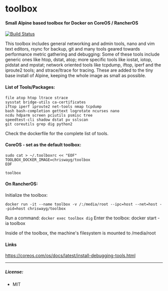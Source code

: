 # toolbox
#### Small Alpine based toolbox for Docker on CoreOS / RancherOS

[![Build Status](https://travis-ci.org/chriswayg/toolbox.svg?branch=master)](https://travis-ci.org/chriswayg/toolbox)

This toolbox includes general networking and admin tools, nano and vim text editors, rsync for backup, git and many tools geared towards performance metric gathering and debugging: Some of these tools include generic ones like htop, dstat, atop; more specific tools like iostat, iotop, pidstat and mpstat; network oriented tools like tcpdump, iftop, iperf and the iproute2 tools; and strace/ltrace for tracing. These are added to the tiny base install of Alpine, keeping the whole image as small as possible.

#### List of Tools/Packages:

```
file atop htop ltrace strace
sysstat bridge-utils ca-certificates
iftop iperf iproute2 net-tools nmap tcpdump
bash bash-completion gettext logrotate ncurses nano
ncdu hdparm screen pciutils psmisc tree
speedtest-cli shadow dstat pv sslscan
git coreutils grep dig python2
```

Check the dockerfile for the complete list of tools.

#### CoreOS - set as the default toolbox:

```
sudo cat > ~/.toolboxrc << "EOF"
TOOLBOX_DOCKER_IMAGE=chriswayg/toolbox
EOF

toolbox
```

#### On RancherOS:


Initialize the toolbox:
```
docker run -it --name toolbox -v /:/media/root --ipc=host --net=host --pid=host chriswayg/toolbox
```

Run a command: `docker exec toolbox dig`
Enter the toolbox: docker start -ia toolbox



Inside of the toolbox, the machine's filesystem is mounted to /media/root


#### Links
https://coreos.com/os/docs/latest/install-debugging-tools.html

---
##### License:
- MIT
